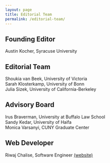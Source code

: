 ```yaml
---
layout: page
title: Editorial Team
permalink: /editorial-team/
---
```


## Founding Editor
Austin Kocher, Syracuse University<br/>

## Editorial Team
Shoukia van Beek, University of Victoria<br/>
Sarah Klosterkamp, University of Bonn<br/>
Julia Sizek, University of California-Berkeley<br/>

## Advisory Board
Irus Braverman, University at Buffalo Law School<br/>
Sandy Kedar, University of Haifa<br/>
Monica Varsanyi, CUNY Graduate Center<br/>

## Web Developer
Riwaj Chalise, Software Engineer [(website)](https://riwajchalise.com.np/)

